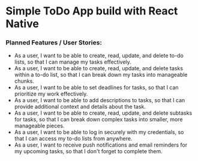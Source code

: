 # Simple ToDo App build with React Native

### Planned Features / User Stories:
- As a user, I want to be able to create, read, update, and delete to-do lists, so that I can manage my tasks effectively.
- As a user, I want to be able to create, read, update, and delete tasks within a to-do list, so that I can break down my tasks into manageable chunks.
- As a user, I want to be able to set deadlines for tasks, so that I can prioritize my work effectively.
- As a user, I want to be able to add descriptions to tasks, so that I can provide additional context and details about the task.
- As a user, I want to be able to create, read, update, and delete subtasks for tasks, so that I can break down complex tasks into smaller, more manageable pieces.
- As a user, I want to be able to log in securely with my credentials, so that I can access my to-do lists from anywhere.
- As a user, I want to receive push notifications and email reminders for my upcoming tasks, so that I don't forget to complete them.

